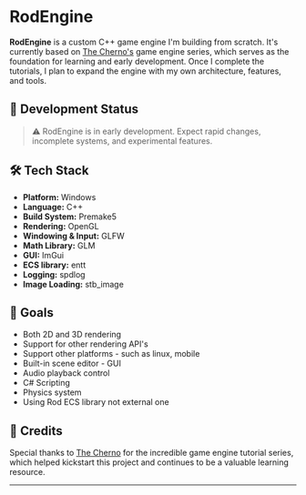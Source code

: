 # RodEngine

**RodEngine** is a custom C++ game engine I'm building from scratch. It's currently based on [The Cherno's](https://www.youtube.com/@TheCherno) game engine series, which serves as the foundation for learning and early development. Once I complete the tutorials, I plan to expand the engine with my own architecture, features, and tools.

## 🚧 Development Status

> ⚠️ RodEngine is in early development. Expect rapid changes, incomplete systems, and experimental features.

## 🛠 Tech Stack

- **Platform:** Windows
- **Language:** C++
- **Build System:** Premake5  
- **Rendering:** OpenGL 
- **Windowing & Input:** GLFW  
- **Math Library:** GLM  
- **GUI:** ImGui
- **ECS library:** entt 
- **Logging:** spdlog  
- **Image Loading:** stb_image  

## 🎯 Goals

- Both 2D and 3D rendering
- Support for other rendering API's
- Support other platforms - such as linux, mobile
- Built-in scene editor - GUI
- Audio playback control
- C# Scripting
- Physics system
- Using Rod ECS library not external one



## 🙏 Credits

Special thanks to [The Cherno](https://github.com/thecherno) for the incredible game engine tutorial series, which helped kickstart this project and continues to be a valuable learning resource.

---


